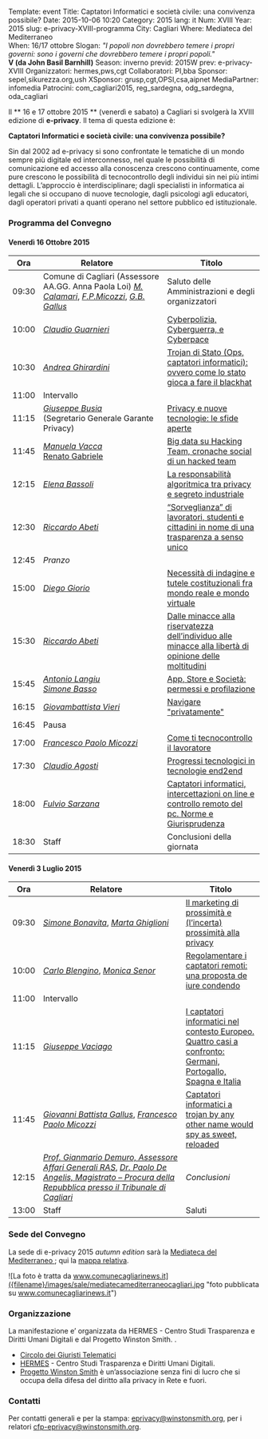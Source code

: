 Template: event
Title: Captatori Informatici e società civile: una convivenza possibile?
Date: 2015-10-06 10:20
Category: 2015
lang: it
Num: XVIII
Year: 2015
slug: e-privacy-XVIII-programma
City: Cagliari
Where: Mediateca del Mediterraneo<br/>
When: 16/17 ottobre
Slogan: <i>"I popoli non dovrebbero temere i propri governi: sono i governi che dovrebbero temere i propri popoli."</i><br/><b>V (da John Basil Barnhill)</b>
Season: inverno
previd: 2015W
prev: e-privacy-XVIII
Organizzatori: hermes,pws,cgt
Collaboratori: PI,bba
Sponsor: sepel,sikurezza.org,ush
XSponsor: grusp,cgt,OPSI,csa,aipnet
MediaPartner: infomedia
Patrocini: com_cagliari2015, reg_sardegna, odg_sardegna, oda_cagliari


Il ** 16 e 17 ottobre 2015 ** (venerdì e sabato) a Cagliari si svolgerà la
XVIII edizione di **e-privacy**. Il tema di questa edizione è:

**Captatori Informatici e società civile: una convivenza possibile?**


Sin dal 2002 ad e-privacy si sono confrontate le tematiche di un mondo sempre più digitale ed interconnesso, nel quale le possibilità di comunicazione ed accesso alla conoscenza crescono continuamente, come pure crescono le possibilità di tecnocontrollo degli individui sin nei più intimi dettagli. L’approccio è interdisciplinare; dagli specialisti in informatica ai legali che si occupano di nuove tecnologie, dagli psicologi agli educatori, dagli operatori privati a quanti operano nel settore pubblico ed istituzionale.


### <a name="programma"></a>Programma del Convegno
 
#### <a name="gi"></a>Venerdì 16 Ottobre 2015

  **Ora** | &nbsp;&nbsp;&nbsp;&nbsp;&nbsp;&nbsp;&nbsp;&nbsp;&nbsp;&nbsp;&nbsp;&nbsp;**Relatore**&nbsp;&nbsp;&nbsp;&nbsp;&nbsp;&nbsp;&nbsp;&nbsp;&nbsp;&nbsp;&nbsp;&nbsp;&nbsp;&nbsp;&nbsp;&nbsp; | **Titolo** |
  ------- | ------- | ------- |
09:30 | Comune di Cagliari (Assessore AA.GG. Anna Paola Loi) [_M. Calamari_](/e-privacy-XVIII-relatori.html#calamari), [_F.P.Micozzi_](/e-privacy-XVIII-relatori.html#micozzi), [_G.B. Gallus_](/e-privacy-XVIII-relatori.html#gallus) | Saluto delle Amministrazioni e degli organizzatori |
10:00  |	[_Claudio Guarnieri_](/e-privacy-XVIII-relatori.html#guarnieri) | [Cyberpolizia, Cyberguerra, e Cyberpace](/e-privacy-XVIII-interventi.html#guarnieri) |
10:30  |	[_Andrea Ghirardini_](/e-privacy-XVIII-relatori.html#ghilardini) |	[Trojan di Stato (Ops, captatori informatici): ovvero come lo stato gioca a fare il blackhat](/e-privacy-XVIII-interventi.html#ghilardini) |
11:00 | Intervallo	|
11:15 | [_Giuseppe Busia_](/e-privacy-XVIII-relatori.html#busia)<br>(Segretario Generale Garante Privacy) |	[Privacy e nuove tecnologie: le sfide aperte](/e-privacy-XVIII-interventi.html#busia) |
11:45 | [_Manuela Vacca_](/e-privacy-XVIII-relatori.html#vacca) <br/> [Renato Gabriele](/e-privacy-XVIII-relatori.html#gabriele) | [Big data su Hacking Team, cronache social di un hacked team](/e-privacy-XVIII-interventi.html#vacca) |
12:15 | [_Elena Bassoli_](/e-privacy-XVIII-relatori.html#bassoli) | [La responsabilità algoritmica tra privacy e segreto industriale](/e-privacy-XVIII-interventi.html#bassoli) |
12:30 | [_Riccardo Abeti_](/e-privacy-XVIII-relatori.html#abeti) | [“Sorveglianza” di lavoratori, studenti e cittadini in nome di una trasparenza a senso unico](/e-privacy-XVIII-interventi.html#abeti1) |
12:45 | *Pranzo* | |
15:00 |	[_Diego Giorio_](/e-privacy-XVIII-relatori.html#giorio) |	[Necessità di indagine e tutele costituzionali fra mondo reale e mondo virtuale](/e-privacy-XVIII-interventi.html#giorio) |
15:30 |	[_Riccardo Abeti_](/e-privacy-XVIII-relatori.html#abeti) | [Dalle minacce alla riservatezza dell’individuo alle minacce alla libertà di opinione delle moltitudini](/e-privacy-XVIII-interventi.html#abeti2) |
15:45 |	[_Antonio Langiu_](/e-privacy-XVIII-relatori.html#langiu) <br/> [_Simone Basso_](/e-privacy-XVIII-relatori.html#basso)  | [App, Store e Società: permessi e profilazione](/e-privacy-XVIII-interventi.html#langiu) |
16:15 | [_Giovambattista Vieri_](/e-privacy-XVIII-relatori.html#vieri) | 	[Navigare "privatamente"](/e-privacy-XVIII-interventi.html#vieri) |
16:45 | Pausa ||
17:00 |	[_Francesco Paolo Micozzi_](/e-privacy-XVIII-relatori.html#micozzi) | [Come ti tecnocontrollo il lavoratore](/e-privacy-XVIII-interventi.html#micozzi) |
17:30 |	[_Claudio Agosti_](/e-privacy-XVIII-relatori.html#agosti) | [Progressi tecnologici in tecnologie end2end](/e-privacy-XVIII-interventi.html#agosti) |
18:00 |	[_Fulvio Sarzana_](/e-privacy-XVIII-relatori.html#sarzana) | [Captatori informatici, intercettazioni on line e controllo remoto del pc. Norme e Giurisprudenza](/e-privacy-XVIII-interventi.html#sarzana) |
18:30 |	Staff |	Conclusioni della giornata

#### <a name="ve"></a>Venerdì 3 Luglio 2015

  **Ora** | &nbsp;&nbsp;&nbsp;&nbsp;&nbsp;&nbsp;&nbsp;&nbsp;&nbsp;&nbsp;&nbsp;&nbsp;&nbsp;&nbsp;&nbsp;&nbsp;&nbsp;&nbsp;**Relatore**&nbsp;&nbsp;&nbsp;&nbsp;&nbsp;&nbsp;&nbsp;&nbsp;&nbsp;&nbsp;&nbsp;&nbsp;&nbsp;&nbsp;&nbsp;&nbsp;&nbsp;&nbsp;&nbsp;&nbsp;&nbsp;&nbsp; | **Titolo** |
  ------- | ------- | ------- |
09:30	|	[_Simone Bonavita_](/e-privacy-XVIII-relatori.html#bonavita), [_Marta Ghiglioni_](/e-privacy-XVIII-relatori.html#ghiglioni)	|	[Il marketing di prossimità e (l’incerta) prossimità alla privacy](/e-privacy-XVIII-interventi.html#ghiglioni) |
10:00	|	[_Carlo Blengino_](/e-privacy-XVIII-relatori.html#blengino), [_Monica Senor_](/e-privacy-XVIII-relatori.html#senor)	|	[Regolamentare i captatori remoti: una proposta de iure condendo](/e-privacy-XVIII-interventi.html#blengino) |
11:00	|	Intervallo ||
11:15	|	[_Giuseppe Vaciago_](/e-privacy-XVIII-relatori.html#vaciago)	|	[I captatori informatici nel contesto Europeo. Quattro casi a confronto: Germani, Portogallo, Spagna e Italia](/e-privacy-XVIII-interventi.html#vaciago) |
11:45	|	[_Giovanni Battista Gallus_](/e-privacy-XVIII-relatori.html#gallus), [_Francesco Paolo Micozzi_](/e-privacy-XVIII-relatori.html#micozzi)	|	[Captatori informatici a trojan by any other name would spy as sweet, reloaded](/e-privacy-XVIII-interventi.html#gallus) |
12:15	|	[_Prof. Gianmario Demuro, Assessore Affari Generali RAS_](/e-privacy-XVIII-relatori.html#demuro), [_Dr. Paolo De Angelis, Magistrato – Procura della Repubblica presso il Tribunale di Cagliari_](/e-privacy-XVIII-relatori.html#deangelis)	|	*Conclusioni* |
13:00	|	Staff	|	Saluti | 



### Sede del Convegno
  
La sede di e-privacy 2015 _autumn edition_ sarà la [ Mediateca del Mediterraneo ](http://www.comune.cagliari.it/portale/it/scheda_sito.page?contentId=SIT662); qui la [mappa relativa](http://www.openstreetmap.org/node/1582425200).   
  
![La foto è tratta da www.comunecagliarinews.it]({filename}/images/sale/mediatecamediterraneocagliari.jpg
 "foto pubblicata su www.comunecagliarinews.it")


### Organizzazione

La manifestazione e’ organizzata da HERMES - Centro Studi Trasparenza e Diritti Umani Digitali e dal Progetto Winston Smith. .

 - [Circolo dei Giuristi Telematici](http://www.giuristitelematici.it/)
 - [HERMES](http://logioshermes.org/) \- Centro Studi Trasparenza e Diritti Umani Digitali.
 - [Progetto Winston Smith](http://pws.winstonsmith.org/) è un’associazione senza fini di lucro che si occupa della difesa del diritto alla privacy in Rete e fuori.
 

### Contatti

Per contatti generali e per la stampa: [eprivacy@winstonsmith.org](mailto:eprivacy@winstonsmith.org), per i relatori [cfp-eprivacy@winstonsmith.org](mailto:cfp-eprivacy@winstonsmith.org).

